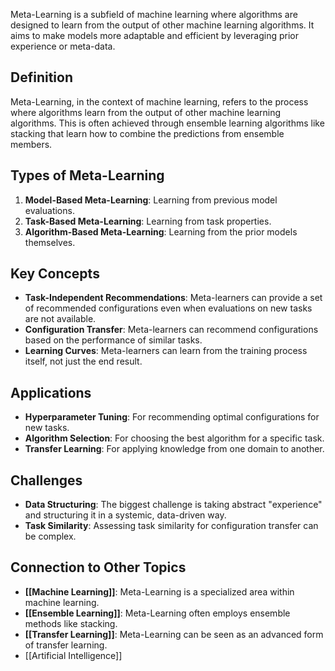Meta-Learning is a subfield of machine learning where algorithms are designed to learn from the output of other machine learning algorithms. It aims to make models more adaptable and efficient by leveraging prior experience or meta-data.

## Definition

Meta-Learning, in the context of machine learning, refers to the process where algorithms learn from the output of other machine learning algorithms. This is often achieved through ensemble learning algorithms like stacking that learn how to combine the predictions from ensemble members.

## Types of Meta-Learning

1. **Model-Based Meta-Learning**: Learning from previous model evaluations.
2. **Task-Based Meta-Learning**: Learning from task properties.
3. **Algorithm-Based Meta-Learning**: Learning from the prior models themselves.

## Key Concepts

- **Task-Independent Recommendations**: Meta-learners can provide a set of recommended configurations even when evaluations on new tasks are not available.
- **Configuration Transfer**: Meta-learners can recommend configurations based on the performance of similar tasks.
- **Learning Curves**: Meta-learners can learn from the training process itself, not just the end result.

## Applications

- **Hyperparameter Tuning**: For recommending optimal configurations for new tasks.
- **Algorithm Selection**: For choosing the best algorithm for a specific task.
- **Transfer Learning**: For applying knowledge from one domain to another.

## Challenges

- **Data Structuring**: The biggest challenge is taking abstract "experience" and structuring it in a systemic, data-driven way.
- **Task Similarity**: Assessing task similarity for configuration transfer can be complex.

## Connection to Other Topics

- **[[Machine Learning]]**: Meta-Learning is a specialized area within machine learning.
- **[[Ensemble Learning]]**: Meta-Learning often employs ensemble methods like stacking.
- **[[Transfer Learning]]**: Meta-Learning can be seen as an advanced form of transfer learning.
- [[Artificial Intelligence]]